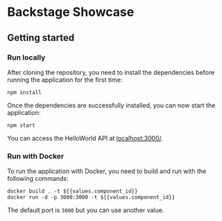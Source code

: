 # Backstage Showcase



## Getting started

### Run locally

After cloning the repository, you need to install the dependencies before running the application for the first time:
```shell
npm install
```

Once the dependencies are successfully installed, you can now start the application:
```shell
npm start
```

You can access the HelloWorld API at [localhost:3000/](http://localhost:3000/).

### Run with Docker

To run the application with Docker, you need to build and run with the following commands:

```shell
docker build . -t ${{values.component_id}}
docker run -d -p 3000:3000 -t ${{values.component_id}}
```

The default port is `3000` but you can use another value.
